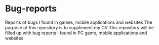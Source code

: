 # Bug-reports
Reports of bugs I found in games, mobile applications and websites
The purpose of this repository is to supplement my CV
This repository will be filled up with bug reports I found in PC game, mobile applications and websites
